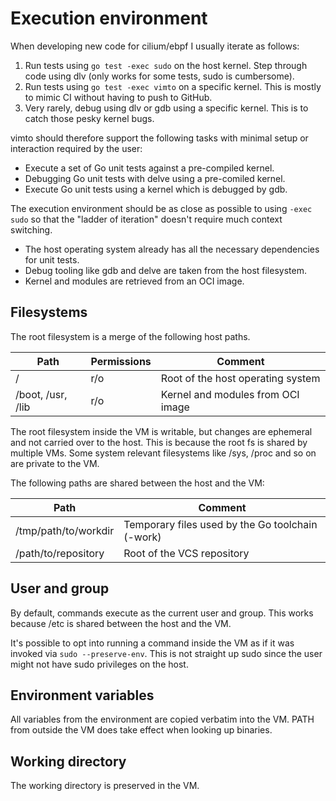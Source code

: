# Execution environment

When developing new code for cilium/ebpf I usually iterate as follows:

1. Run tests using `go test -exec sudo` on the host kernel.
   Step through code using dlv (only works for some tests, sudo is cumbersome).
2. Run tests using `go test -exec vimto` on a specific kernel. This is mostly to
   mimic CI without having to push to GitHub.
3. Very rarely, debug using dlv or gdb using a specific kernel. This is to catch
   those pesky kernel bugs.

vimto should therefore support the following tasks with minimal setup or interaction
required by the user:

- Execute a set of Go unit tests against a pre-compiled kernel.
- Debugging Go unit tests with delve using a pre-comiled kernel.
- Execute Go unit tests using a kernel which is debugged by gdb.

The execution environment should be as close as possible to using `-exec sudo`
so that the "ladder of iteration" doesn't require much context switching.

- The host operating system already has all the necessary dependencies for unit tests.
- Debug tooling like gdb and delve are taken from the host filesystem.
- Kernel and modules are retrieved from an OCI image.

## Filesystems

The root filesystem is a merge of the following host paths.

| Path              | Permissions | Comment                           |
|-------------------|-------------|-----------------------------------|
| /                 | r/o         | Root of the host operating system |
| /boot, /usr, /lib | r/o         | Kernel and modules from OCI image |

The root filesystem inside the VM is writable, but changes are ephemeral and not
carried over to the host. This is because the root fs is shared by multiple VMs.
Some system relevant filesystems like /sys, /proc and so on are private to the VM.

The following paths are shared between the host and the VM:

| Path                 | Comment                                          |
|----------------------|--------------------------------------------------|
| /tmp/path/to/workdir | Temporary files used by the Go toolchain (-work) |
| /path/to/repository  | Root of the VCS repository                       |

## User and group

By default, commands execute as the current user and group. This works because
/etc is shared between the host and the VM.

It's possible to opt into running a command inside the VM as if it was invoked
via `sudo --preserve-env`. This is not straight up sudo since the user might not
have sudo privileges on the host.

## Environment variables

All variables from the environment are copied verbatim into the VM. PATH from
outside the VM does take effect when looking up binaries.

## Working directory

The working directory is preserved in the VM.
